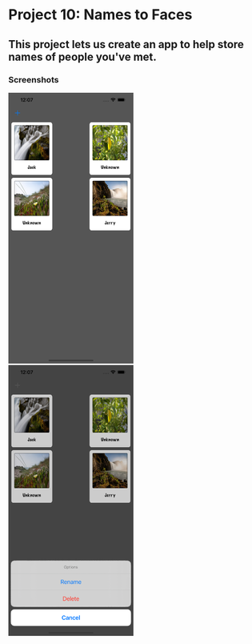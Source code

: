# Project 10: Names to Faces

## This project lets us create an app to help store names of people you've met.

### Screenshots

<img src="https://github.com/deathlezz/100-Days-of-Swift/blob/main/Projects/13-Project10/Screenshots/Screenshot1.png" width=250> ‎ <img src="https://github.com/deathlezz/100-Days-of-Swift/blob/main/Projects/13-Project10/Screenshots/Screenshot2.png" width=250>
